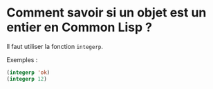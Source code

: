 # Comment savoir si un objet est un entier en Common Lisp ?

Il faut utiliser la fonction `integerp`.

Exemples :
```lisp
(integerp 'ok)
(integerp 12)
```
